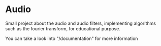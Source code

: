 # Audio
Small project about the audio and audio filters, implementing algorithms such as the fourier transform, for educational purpose.

You can take a look into "/documentation" for more information